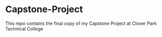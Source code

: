 # Capstone-Project
This repo contains the final copy of my Capstone Project at Clover Park Technical College
